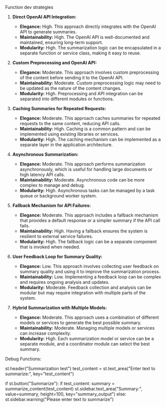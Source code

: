 Function dev strategies

1. **Direct OpenAI API Integration:**
   - **Elegance:** High. This approach directly integrates with the OpenAI API to generate summaries.
   - **Maintainability:** High. The OpenAI API is well-documented and maintained, ensuring long-term support.
   - **Modularity:** High. The summarization logic can be encapsulated in a separate function or service class, making it easy to reuse.

2. **Custom Preprocessing and OpenAI API:**
   - **Elegance:** Moderate. This approach involves custom preprocessing of the content before sending it to the OpenAI API.
   - **Maintainability:** Moderate. Custom preprocessing logic may need to be updated as the nature of the content changes.
   - **Modularity:** High. Preprocessing and API integration can be separated into different modules or functions.

3. **Caching Summaries for Repeated Requests:**
   - **Elegance:** Moderate. This approach caches summaries for repeated requests to the same content, reducing API calls.
   - **Maintainability:** High. Caching is a common pattern and can be implemented using existing libraries or services.
   - **Modularity:** High. The caching mechanism can be implemented as a separate layer in the application architecture.

4. **Asynchronous Summarization:**
   - **Elegance:** Moderate. This approach performs summarization asynchronously, which is useful for handling large documents or high latency API calls.
   - **Maintainability:** Moderate. Asynchronous code can be more complex to manage and debug.
   - **Modularity:** High. Asynchronous tasks can be managed by a task queue or background worker system.

5. **Fallback Mechanism for API Failures:**
   - **Elegance:** Moderate. This approach includes a fallback mechanism that provides a default response or a simpler summary if the API call fails.
   - **Maintainability:** High. Having a fallback ensures the system is resilient to external service failures.
   - **Modularity:** High. The fallback logic can be a separate component that is invoked when needed.

6. **User Feedback Loop for Summary Quality:**
   - **Elegance:** Low. This approach involves collecting user feedback on summary quality and using it to improve the summarization process.
   - **Maintainability:** Low. Implementing a feedback loop can be complex and requires ongoing analysis and updates.
   - **Modularity:** Moderate. Feedback collection and analysis can be modular but may require integration with multiple parts of the system.

7. **Hybrid Summarization with Multiple Models:**
   - **Elegance:** Moderate. This approach uses a combination of different models or services to generate the best possible summary.
   - **Maintainability:** Moderate. Managing multiple models or services can increase complexity.
   - **Modularity:** High. Each summarization model or service can be a separate module, and a coordinator module can select the best summary.


Debug Functions:


st.header("Summarization test")
test_content = st.text_area("Enter text to summarize:", key="test_content")

if st.button("Summarize"):
   if test_content:
      summary = summarize_content(test_content)
      st.sidebar.text_area("Summary:", value=summary, height=100, key="summary_output")
   else:
      st.sidebar.warning("Please enter text to summarize")